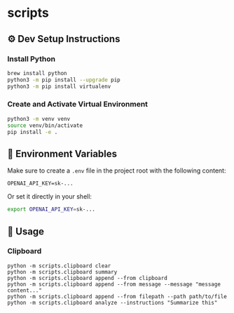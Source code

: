 # scripts

## ⚙️ Dev Setup Instructions

### Install Python

```bash
brew install python
python3 -m pip install --upgrade pip
python3 -m pip install virtualenv
```

### Create and Activate Virtual Environment

```bash
python3 -m venv venv
source venv/bin/activate
pip install -e .
```

## 🔐 Environment Variables

Make sure to create a `.env` file in the project root with the following content:

```env
OPENAI_API_KEY=sk-...
```

Or set it directly in your shell:

```bash
export OPENAI_API_KEY=sk-...
```

## 🧪 Usage

### Clipboard

```
python -m scripts.clipboard clear
python -m scripts.clipboard summary
python -m scripts.clipboard append --from clipboard
python -m scripts.clipboard append --from message --message "message content..."
python -m scripts.clipboard append --from filepath --path path/to/file
python -m scripts.clipboard analyze --instructions "Summarize this"
```
